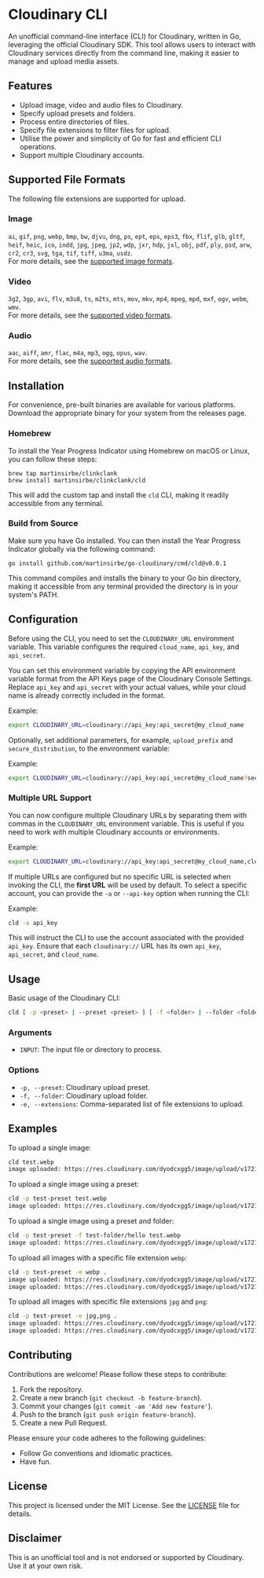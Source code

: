 # Cloudinary CLI

An unofficial command-line interface (CLI) for Cloudinary, written in Go, leveraging the official
Cloudinary SDK. This tool allows users to interact with Cloudinary services directly from the
command line, making it easier to manage and upload media assets.

## Features

- Upload image, video and audio files to Cloudinary.
- Specify upload presets and folders.
- Process entire directories of files.
- Specify file extensions to filter files for upload.
- Utilise the power and simplicity of Go for fast and efficient CLI operations.
- Support multiple Cloudinary accounts.

## Supported File Formats

The following file extensions are supported for upload.

### Image
`ai`, `gif`, `png`, `webp`, `bmp`, `bw`, `djvu`, `dng`, `ps`, `ept`, `eps`, `eps3`, `fbx`, `flif`, `glb`, `gltf`, `heif`, `heic`, `ico`, `indd`, `jpg`, `jpeg`, `jp2`, `wdp`, `jxr`, `hdp`, `jxl`, `obj`, `pdf`, `ply`, `psd`, `arw`, `cr2`, `cr3`, `svg`, `tga`, `tif`, `tiff`, `u3ma`, `usdz`.  
For more details, see the [supported image formats](https://cloudinary.com/documentation/image_transformations#supported_image_formats).

### Video
`3g2`, `3gp`, `avi`, `flv`, `m3u8`, `ts`, `m2ts`, `mts`, `mov`, `mkv`, `mp4`, `mpeg`, `mpd`, `mxf`, `ogv`, `webm`, `wmv`.  
For more details, see the [supported video formats](https://cloudinary.com/documentation/video_manipulation_and_delivery#supported_video_formats).

### Audio
`aac`, `aiff`, `amr`, `flac`, `m4a`, `mp3`, `ogg`, `opus`, `wav`.  
For more details, see the [supported audio formats](https://cloudinary.com/documentation/audio_transformations#supported_audio_formats).

## Installation

For convenience, pre-built binaries are available for various platforms. Download the appropriate
binary for your system from the releases page.

### Homebrew

To install the Year Progress Indicator using Homebrew on macOS or Linux, you can follow these steps:

```shell
brew tap martinsirbe/clinkclank
brew install martinsirbe/clinkclank/cld
```

This will add the custom tap and install the `cld` CLI, making it readily accessible from any
terminal.

### Build from Source

Make sure you have Go installed. You can then install the Year Progress Indicator globally via the
following command:

```shell
go install github.com/martinsirbe/go-cloudinary/cmd/cld@v0.0.1
```

This command compiles and installs the binary to your Go bin directory, making it accessible from
any terminal provided the directory is in your system's PATH.

## Configuration

Before using the CLI, you need to set the `CLOUDINARY_URL` environment variable. This variable
configures the required `cloud_name`, `api_key`, and `api_secret`.

You can set this environment variable by copying the API environment variable format from the API
Keys page of the Cloudinary Console Settings. Replace `api_key` and `api_secret` with your actual
values, while your cloud name is already correctly included in the format.

Example:

```bash
export CLOUDINARY_URL=cloudinary://api_key:api_secret@my_cloud_name
```

Optionally, set additional parameters, for example, `upload_prefix` and `secure_distribution`, to
the environment variable:

Example:

```bash
export CLOUDINARY_URL=cloudinary://api_key:api_secret@my_cloud_name?secure_distribution=example.com&upload_prefix=example
```

### Multiple URL Support

You can now configure multiple Cloudinary URLs by separating them with commas in
the `CLOUDINARY_URL` environment variable. This is useful if you need to work with multiple
Cloudinary accounts or environments.

Example:

```bash
export CLOUDINARY_URL=cloudinary://api_key:api_secret@my_cloud_name,cloudinary://api_key:api_secret@my_other_cloud_name
```

If multiple URLs are configured but no specific URL is selected when invoking the CLI, the **first
URL** will be used by default. To select a specific account, you can provide the `-a` or `--api-key`
option when running the CLI:

Example:

```bash
cld -a api_key
```

This will instruct the CLI to use the account associated with the provided `api_key`. Ensure that
each `cloudinary://` URL has its own `api_key`, `api_secret`, and `cloud_name`.

## Usage

Basic usage of the Cloudinary CLI:

```bash
cld [ -p <preset> | --preset <preset> ] [ -f <folder> | --folder <folder> ] [ -e <extensions> | --extensions <extensions> ] INPUT
```

### Arguments

- `INPUT`: The input file or directory to process.

### Options

- `-p, --preset`: Cloudinary upload preset.
- `-f, --folder`: Cloudinary upload folder.
- `-e, --extensions`: Comma-separated list of file extensions to upload.

## Examples

To upload a single image:

```bash
cld test.webp
image uploaded: https://res.cloudinary.com/dyodcxgg5/image/upload/v1721945485/benqcqpstfjv5noutjih.webp
```

To upload a single image using a preset:

```bash
cld -p test-preset test.webp
image uploaded: https://res.cloudinary.com/dyodcxgg5/image/upload/v1721945634/test-folder/test.webp
```

To upload a single image using a preset and folder:

```bash
cld -p test-preset -f test-folder/hello test.webp
image uploaded: https://res.cloudinary.com/dyodcxgg5/image/upload/v1721945718/test-folder/hello/test.webp
```

To upload all images with a specific file extension `webp`:

```bash
cld -p test-preset -e webp .
image uploaded: https://res.cloudinary.com/dyodcxgg5/image/upload/v1721945983/test-folder/test_2xl.webp
image uploaded: https://res.cloudinary.com/dyodcxgg5/image/upload/v1721945984/test-folder/test_lg.webp
```

To upload all images with specific file extensions `jpg` and `png`:

```bash
cld -p test-preset -e jpg,png .
image uploaded: https://res.cloudinary.com/dyodcxgg5/image/upload/v1721946123/test-folder/test.jpg
image uploaded: https://res.cloudinary.com/dyodcxgg5/image/upload/v1721946124/test-folder/test.png
```

## Contributing

Contributions are welcome! Please follow these steps to contribute:

1. Fork the repository.
2. Create a new branch (`git checkout -b feature-branch`).
3. Commit your changes (`git commit -am 'Add new feature'`).
4. Push to the branch (`git push origin feature-branch`).
5. Create a new Pull Request.

Please ensure your code adheres to the following guidelines:

- Follow Go conventions and idiomatic practices.
- Have fun.

## License

This project is licensed under the MIT License. See the [LICENSE](LICENSE.md) file for details.

## Disclaimer

This is an unofficial tool and is not endorsed or supported by Cloudinary. Use it at your own risk.

